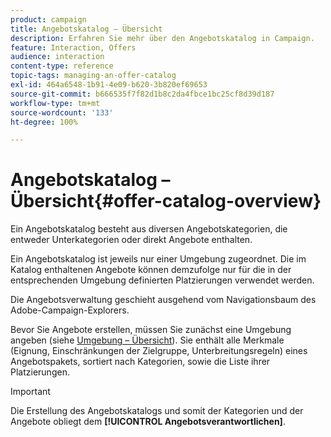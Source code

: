 ```yaml
---
product: campaign
title: Angebotskatalog – Übersicht
description: Erfahren Sie mehr über den Angebotskatalog in Campaign.
feature: Interaction, Offers
audience: interaction
content-type: reference
topic-tags: managing-an-offer-catalog
exl-id: 464a6548-1b91-4e09-b620-3b820ef69653
source-git-commit: b666535f7f82d1b8c2da4fbce1bc25cf8d39d187
workflow-type: tm+mt
source-wordcount: '133'
ht-degree: 100%

---
```


# Angebotskatalog – Übersicht{#offer-catalog-overview}



Ein Angebotskatalog besteht aus diversen Angebotskategorien, die entweder Unterkategorien oder direkt Angebote enthalten.

Ein Angebotskatalog ist jeweils nur einer Umgebung zugeordnet. Die im Katalog enthaltenen Angebote können demzufolge nur für die in der entsprechenden Umgebung definierten Platzierungen verwendet werden.

Die Angebotsverwaltung geschieht ausgehend vom Navigationsbaum des Adobe-Campaign-Explorers.

Bevor Sie Angebote erstellen, müssen Sie zunächst eine Umgebung angeben (siehe [Umgebung – Übersicht](../../interaction/using/environments-overview.md)). Sie enthält alle Merkmale (Eignung, Einschränkungen der Zielgruppe, Unterbreitungsregeln) eines Angebotspakets, sortiert nach Kategorien, sowie die Liste ihrer Platzierungen.

>[!IMPORTANT]
>
>Die Erstellung des Angebotskatalogs und somit der Kategorien und der Angebote obliegt dem **[!UICONTROL Angebotsverantwortlichen]**.
